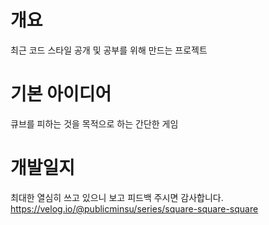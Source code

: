 # 개요
최근 코드 스타일 공개 및 공부를 위해 만드는 프로젝트
# 기본 아이디어
큐브를 피하는 것을 목적으로 하는 간단한 게임
# 개발일지
최대한 열심히 쓰고 있으니 보고 피드백 주시면 감사합니다. <br/>
https://velog.io/@publicminsu/series/square-square-square
